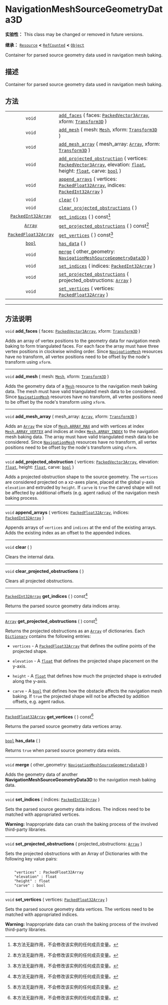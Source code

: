 <!-- ⚠ 请勿编辑本文件 ⚠ -->
<!-- 本文档使用脚本从 WeDot 引擎源码仓库生成。 -->
<!-- 生成脚本：https://github.com/WeDot-Engine/WeDot/tree/4.3/doc/tools/make_md.py； -->
<!-- 原文件：https://github.com/WeDot-Engine/WeDot/tree/4.3/doc/classes/NavigationMeshSourceGeometryData3D.xml。 -->

<div id="_class_navigationmeshsourcegeometrydata3d"></div>

# NavigationMeshSourceGeometryData3D

**实验性：** This class may be changed or removed in future versions.

**继承：** [`Resource`](class_resource.md) **<** [`RefCounted`](class_refcounted.md) **<** [`Object`](class_object.md)

Container for parsed source geometry data used in navigation mesh baking.

## 描述

Container for parsed source geometry data used in navigation mesh baking.

## 方法

|||
|:-:|:--|
| `void`                                              | [`add_faces`](class_navigationmeshsourcegeometrydata3d.md#class_navigationmeshsourcegeometrydata3d_method_add_faces) ( faces: [`PackedVector3Array`](class_packedvector3array.md), xform: [`Transform3D`](class_transform3d.md) )                                                                                               |
| `void`                                              | [`add_mesh`](class_navigationmeshsourcegeometrydata3d.md#class_navigationmeshsourcegeometrydata3d_method_add_mesh) ( mesh: [`Mesh`](class_mesh.md), xform: [`Transform3D`](class_transform3d.md) )                                                                                                                              |
| `void`                                              | [`add_mesh_array`](class_navigationmeshsourcegeometrydata3d.md#class_navigationmeshsourcegeometrydata3d_method_add_mesh_array) ( mesh_array: [`Array`](class_array.md), xform: [`Transform3D`](class_transform3d.md) )                                                                                                          |
| `void`                                              | [`add_projected_obstruction`](class_navigationmeshsourcegeometrydata3d.md#class_navigationmeshsourcegeometrydata3d_method_add_projected_obstruction) ( vertices: [`PackedVector3Array`](class_packedvector3array.md), elevation: [`float`](class_float.md), height: [`float`](class_float.md), carve: [`bool`](class_bool.md) ) |
| `void`                                              | [`append_arrays`](class_navigationmeshsourcegeometrydata3d.md#class_navigationmeshsourcegeometrydata3d_method_append_arrays) ( vertices: [`PackedFloat32Array`](class_packedfloat32array.md), indices: [`PackedInt32Array`](class_packedint32array.md) )                                                                        |
| `void`                                              | [`clear`](class_navigationmeshsourcegeometrydata3d.md#class_navigationmeshsourcegeometrydata3d_method_clear) ( )                                                                                                                                                                                                                |
| `void`                                              | [`clear_projected_obstructions`](class_navigationmeshsourcegeometrydata3d.md#class_navigationmeshsourcegeometrydata3d_method_clear_projected_obstructions) ( )                                                                                                                                                                  |
| [`PackedInt32Array`](class_packedint32array.md)     | [`get_indices`](class_navigationmeshsourcegeometrydata3d.md#class_navigationmeshsourcegeometrydata3d_method_get_indices) ( ) const[^const]                                                                                                                                                                                      |
| [`Array`](class_array.md)                           | [`get_projected_obstructions`](class_navigationmeshsourcegeometrydata3d.md#class_navigationmeshsourcegeometrydata3d_method_get_projected_obstructions) ( ) const[^const]                                                                                                                                                        |
| [`PackedFloat32Array`](class_packedfloat32array.md) | [`get_vertices`](class_navigationmeshsourcegeometrydata3d.md#class_navigationmeshsourcegeometrydata3d_method_get_vertices) ( ) const[^const]                                                                                                                                                                                    |
| [`bool`](class_bool.md)                             | [`has_data`](class_navigationmeshsourcegeometrydata3d.md#class_navigationmeshsourcegeometrydata3d_method_has_data) ( )                                                                                                                                                                                                          |
| `void`                                              | [`merge`](class_navigationmeshsourcegeometrydata3d.md#class_navigationmeshsourcegeometrydata3d_method_merge) ( other_geometry: [`NavigationMeshSourceGeometryData3D`](class_navigationmeshsourcegeometrydata3d.md) )                                                                                                            |
| `void`                                              | [`set_indices`](class_navigationmeshsourcegeometrydata3d.md#class_navigationmeshsourcegeometrydata3d_method_set_indices) ( indices: [`PackedInt32Array`](class_packedint32array.md) )                                                                                                                                           |
| `void`                                              | [`set_projected_obstructions`](class_navigationmeshsourcegeometrydata3d.md#class_navigationmeshsourcegeometrydata3d_method_set_projected_obstructions) ( projected_obstructions: [`Array`](class_array.md) )                                                                                                                    |
| `void`                                              | [`set_vertices`](class_navigationmeshsourcegeometrydata3d.md#class_navigationmeshsourcegeometrydata3d_method_set_vertices) ( vertices: [`PackedFloat32Array`](class_packedfloat32array.md) )                                                                                                                                    |

<!-- rst-class:: classref-section-separator -->

---

## 方法说明

<div id="_class_navigationmeshsourcegeometrydata3d_method_add_faces"></div>

`void` **add_faces** ( faces: [`PackedVector3Array`](class_packedvector3array.md), xform: [`Transform3D`](class_transform3d.md) )<div id="class_navigationmeshsourcegeometrydata3d_method_add_faces"></div>

Adds an array of vertex positions to the geometry data for navigation mesh baking to form triangulated faces. For each face the array must have three vertex positions in clockwise winding order. Since [`NavigationMesh`](class_navigationmesh.md) resources have no transform, all vertex positions need to be offset by the node's transform using `xform`.

<!-- rst-class:: classref-item-separator -->

---

<div id="_class_navigationmeshsourcegeometrydata3d_method_add_mesh"></div>

`void` **add_mesh** ( mesh: [`Mesh`](class_mesh.md), xform: [`Transform3D`](class_transform3d.md) )<div id="class_navigationmeshsourcegeometrydata3d_method_add_mesh"></div>

Adds the geometry data of a [`Mesh`](class_mesh.md) resource to the navigation mesh baking data. The mesh must have valid triangulated mesh data to be considered. Since [`NavigationMesh`](class_navigationmesh.md) resources have no transform, all vertex positions need to be offset by the node's transform using `xform`.

<!-- rst-class:: classref-item-separator -->

---

<div id="_class_navigationmeshsourcegeometrydata3d_method_add_mesh_array"></div>

`void` **add_mesh_array** ( mesh_array: [`Array`](class_array.md), xform: [`Transform3D`](class_transform3d.md) )<div id="class_navigationmeshsourcegeometrydata3d_method_add_mesh_array"></div>

Adds an [`Array`](class_array.md) the size of [`Mesh.ARRAY_MAX`](class_mesh.md#class_mesh_constant_array_max) and with vertices at index [`Mesh.ARRAY_VERTEX`](class_mesh.md#class_mesh_constant_array_vertex) and indices at index [`Mesh.ARRAY_INDEX`](class_mesh.md#class_mesh_constant_array_index) to the navigation mesh baking data. The array must have valid triangulated mesh data to be considered. Since [`NavigationMesh`](class_navigationmesh.md) resources have no transform, all vertex positions need to be offset by the node's transform using `xform`.

<!-- rst-class:: classref-item-separator -->

---

<div id="_class_navigationmeshsourcegeometrydata3d_method_add_projected_obstruction"></div>

`void` **add_projected_obstruction** ( vertices: [`PackedVector3Array`](class_packedvector3array.md), elevation: [`float`](class_float.md), height: [`float`](class_float.md), carve: [`bool`](class_bool.md) )<div id="class_navigationmeshsourcegeometrydata3d_method_add_projected_obstruction"></div>

Adds a projected obstruction shape to the source geometry. The `vertices` are considered projected on a xz-axes plane, placed at the global y-axis `elevation` and extruded by `height`. If `carve` is `true` the carved shape will not be affected by additional offsets (e.g. agent radius) of the navigation mesh baking process.

<!-- rst-class:: classref-item-separator -->

---

<div id="_class_navigationmeshsourcegeometrydata3d_method_append_arrays"></div>

`void` **append_arrays** ( vertices: [`PackedFloat32Array`](class_packedfloat32array.md), indices: [`PackedInt32Array`](class_packedint32array.md) )<div id="class_navigationmeshsourcegeometrydata3d_method_append_arrays"></div>

Appends arrays of `vertices` and `indices` at the end of the existing arrays. Adds the existing index as an offset to the appended indices.

<!-- rst-class:: classref-item-separator -->

---

<div id="_class_navigationmeshsourcegeometrydata3d_method_clear"></div>

`void` **clear** ( )<div id="class_navigationmeshsourcegeometrydata3d_method_clear"></div>

Clears the internal data.

<!-- rst-class:: classref-item-separator -->

---

<div id="_class_navigationmeshsourcegeometrydata3d_method_clear_projected_obstructions"></div>

`void` **clear_projected_obstructions** ( )<div id="class_navigationmeshsourcegeometrydata3d_method_clear_projected_obstructions"></div>

Clears all projected obstructions.

<!-- rst-class:: classref-item-separator -->

---

<div id="_class_navigationmeshsourcegeometrydata3d_method_get_indices"></div>

[`PackedInt32Array`](class_packedint32array.md) **get_indices** ( ) const[^const]<div id="class_navigationmeshsourcegeometrydata3d_method_get_indices"></div>

Returns the parsed source geometry data indices array.

<!-- rst-class:: classref-item-separator -->

---

<div id="_class_navigationmeshsourcegeometrydata3d_method_get_projected_obstructions"></div>

[`Array`](class_array.md) **get_projected_obstructions** ( ) const[^const]<div id="class_navigationmeshsourcegeometrydata3d_method_get_projected_obstructions"></div>

Returns the projected obstructions as an [`Array`](class_array.md) of dictionaries. Each [`Dictionary`](class_dictionary.md) contains the following entries:

- `vertices` - A [`PackedFloat32Array`](class_packedfloat32array.md) that defines the outline points of the projected shape.

- `elevation` - A [`float`](class_float.md) that defines the projected shape placement on the y-axis.

- `height` - A [`float`](class_float.md) that defines how much the projected shape is extruded along the y-axis.

- `carve` - A [`bool`](class_bool.md) that defines how the obstacle affects the navigation mesh baking. If `true` the projected shape will not be affected by addition offsets, e.g. agent radius.

<!-- rst-class:: classref-item-separator -->

---

<div id="_class_navigationmeshsourcegeometrydata3d_method_get_vertices"></div>

[`PackedFloat32Array`](class_packedfloat32array.md) **get_vertices** ( ) const[^const]<div id="class_navigationmeshsourcegeometrydata3d_method_get_vertices"></div>

Returns the parsed source geometry data vertices array.

<!-- rst-class:: classref-item-separator -->

---

<div id="_class_navigationmeshsourcegeometrydata3d_method_has_data"></div>

[`bool`](class_bool.md) **has_data** ( )<div id="class_navigationmeshsourcegeometrydata3d_method_has_data"></div>

Returns `true` when parsed source geometry data exists.

<!-- rst-class:: classref-item-separator -->

---

<div id="_class_navigationmeshsourcegeometrydata3d_method_merge"></div>

`void` **merge** ( other_geometry: [`NavigationMeshSourceGeometryData3D`](class_navigationmeshsourcegeometrydata3d.md) )<div id="class_navigationmeshsourcegeometrydata3d_method_merge"></div>

Adds the geometry data of another **NavigationMeshSourceGeometryData3D** to the navigation mesh baking data.

<!-- rst-class:: classref-item-separator -->

---

<div id="_class_navigationmeshsourcegeometrydata3d_method_set_indices"></div>

`void` **set_indices** ( indices: [`PackedInt32Array`](class_packedint32array.md) )<div id="class_navigationmeshsourcegeometrydata3d_method_set_indices"></div>

Sets the parsed source geometry data indices. The indices need to be matched with appropriated vertices.

 **Warning:** Inappropriate data can crash the baking process of the involved third-party libraries.

<!-- rst-class:: classref-item-separator -->

---

<div id="_class_navigationmeshsourcegeometrydata3d_method_set_projected_obstructions"></div>

`void` **set_projected_obstructions** ( projected_obstructions: [`Array`](class_array.md) )<div id="class_navigationmeshsourcegeometrydata3d_method_set_projected_obstructions"></div>

Sets the projected obstructions with an Array of Dictionaries with the following key value pairs:



```gdscript

    "vertices" : PackedFloat32Array
    "elevation" : float
    "height" : float
    "carve" : bool
```





<!-- rst-class:: classref-item-separator -->

---

<div id="_class_navigationmeshsourcegeometrydata3d_method_set_vertices"></div>

`void` **set_vertices** ( vertices: [`PackedFloat32Array`](class_packedfloat32array.md) )<div id="class_navigationmeshsourcegeometrydata3d_method_set_vertices"></div>

Sets the parsed source geometry data vertices. The vertices need to be matched with appropriated indices.

 **Warning:** Inappropriate data can crash the baking process of the involved third-party libraries.

[^virtual]: 本方法通常需要用户覆盖才能生效。
[^const]: 本方法无副作用，不会修改该实例的任何成员变量。
[^vararg]: 本方法除了能接受在此处描述的参数外，还能够继续接受任意数量的参数。
[^constructor]: 本方法用于构造某个类型。
[^static]: 调用本方法无需实例，可直接使用类名进行调用。
[^operator]: 本方法描述的是使用本类型作为左操作数的有效运算符。
[^bitfield]: 这个值是由下列位标志构成位掩码的整数。
[^void]: 无返回值。
